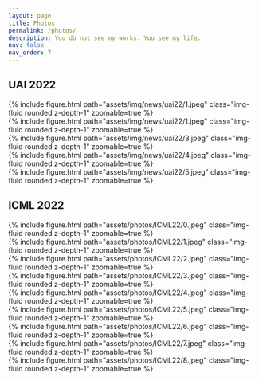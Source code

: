 ```yaml
---
layout: page
title: Photos
permalink: /photos/
description: You do not see my works. You see my life.
nav: false
nav_order: 7
---
```



<h2 class="category">UAI 2022</h2>

<div class="row mt-3">
    <div class="col-sm mt-3 mt-md-0">
        {% include figure.html path="assets/img/news/uai22/1.jpeg" class="img-fluid rounded z-depth-1" zoomable=true %}
    </div>
    <div class="col-sm mt-3 mt-md-0">
        {% include figure.html path="assets/img/news/uai22/1.jpeg" class="img-fluid rounded z-depth-1" zoomable=true %}
    </div>
</div>
{% include figure.html path="assets/img/news/uai22/3.jpeg" class="img-fluid rounded z-depth-1" zoomable=true %}
<div class="row mt-3">
    <div class="col-sm mt-3 mt-md-0">
        {% include figure.html path="assets/img/news/uai22/4.jpeg" class="img-fluid rounded z-depth-1" zoomable=true %}
    </div>
    <div class="col-sm mt-3 mt-md-0">
        {% include figure.html path="assets/img/news/uai22/5.jpeg" class="img-fluid rounded z-depth-1" zoomable=true %}
    </div>
</div>

<h2 class="category">ICML 2022</h2>

<div class="row mt-3">
    <div class="col-sm mt-3 mt-md-0">
        {% include figure.html path="assets/photos/ICML22/0.jpeg" class="img-fluid rounded z-depth-1" zoomable=true %}
    </div>
    <div class="col-sm mt-3 mt-md-0">
        {% include figure.html path="assets/photos/ICML22/1.jpeg" class="img-fluid rounded z-depth-1" zoomable=true %}
    </div>
    <div class="col-sm mt-3 mt-md-0">
        {% include figure.html path="assets/photos/ICML22/2.jpeg" class="img-fluid rounded z-depth-1" zoomable=true %}
    </div>
</div>

<div class="row mt-3">
    <div class="col-sm mt-3 mt-md-0">
        {% include figure.html path="assets/photos/ICML22/3.jpeg" class="img-fluid rounded z-depth-1" zoomable=true %}
    </div>
    <div class="col-sm mt-3 mt-md-0">
        {% include figure.html path="assets/photos/ICML22/4.jpeg" class="img-fluid rounded z-depth-1" zoomable=true %}
    </div>
    <div class="col-sm mt-3 mt-md-0">
        {% include figure.html path="assets/photos/ICML22/5.jpeg" class="img-fluid rounded z-depth-1" zoomable=true %}
    </div>
</div>

<div class="row mt-3">
    <div class="col-sm mt-3 mt-md-0">
        {% include figure.html path="assets/photos/ICML22/6.jpeg" class="img-fluid rounded z-depth-1" zoomable=true %}
    </div>
    <div class="col-sm mt-3 mt-md-0">
        {% include figure.html path="assets/photos/ICML22/7.jpeg" class="img-fluid rounded z-depth-1" zoomable=true %}
    </div>
    <div class="col-sm mt-3 mt-md-0">
        {% include figure.html path="assets/photos/ICML22/8.jpeg" class="img-fluid rounded z-depth-1" zoomable=true %}
    </div>
</div>

